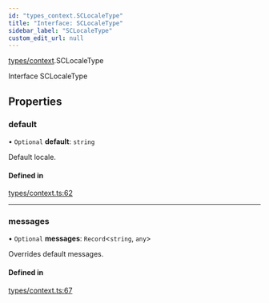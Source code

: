 ```yaml
---
id: "types_context.SCLocaleType"
title: "Interface: SCLocaleType"
sidebar_label: "SCLocaleType"
custom_edit_url: null
---
```


[types/context](../modules/types_context.md).SCLocaleType

Interface SCLocaleType

## Properties

### default

• `Optional` **default**: `string`

Default locale.

#### Defined in

[types/context.ts:62](https://github.com/selfcommunity/community-ui/blob/c7df98e/packages/sc-core/src/types/context.ts#L62)

___

### messages

• `Optional` **messages**: `Record`<`string`, `any`\>

Overrides default messages.

#### Defined in

[types/context.ts:67](https://github.com/selfcommunity/community-ui/blob/c7df98e/packages/sc-core/src/types/context.ts#L67)
